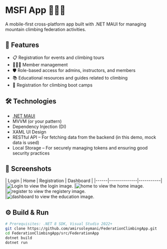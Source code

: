 # MSFI App 🧗‍♂️📱

A mobile-first cross-platform app built with .NET MAUI for managing mountain climbing federation activities.

## 🚀 Features

- 📋 Registration for events and climbing tours
- 🧑‍🤝‍🧑 Member management
- 🛡️ Role-based access for admins, instructors, and members
- 📚 Educational resources and guides related to climbing
- 📝 Registration for climbing boot camps


## 🛠️ Technologies

- [.NET MAUI](https://learn.microsoft.com/en-us/dotnet/maui/)
- MVVM (or your pattern)
- Dependency Injection (DI)
- XAML UI Design
- RESTful API – For fetching data from the backend (in this demo, mock data is used)
- Local Storage – For securely managing tokens and ensuring good security practices

## 📸 Screenshots

| Login | Home | Registration | Dashboard |
|------|--------------|-----------|
|![Login](https://tinyurl.com/Login-screenshot-img) to view the login image. 
|![home](https://tinyurl.com/Home-screenshot-img) to view the home image.  
|![register](https://tinyurl.com/Registery-screenshot-img) to view the registery image.  
|![dashboard](https://tinyurl.com/Education-screenshot-img) to view the education image.  

## ⚙️ Build & Run

```bash
# Prerequisites: .NET 8 SDK, Visual Studio 2022+
git clone https://github.com/amirsoleymani/FederationClimbingApp.git
cd FederationClimbingApp/src/FederationApp
dotnet build
dotnet run
